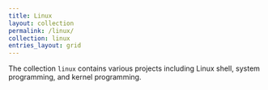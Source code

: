 ```yaml
---
title: Linux
layout: collection
permalink: /linux/
collection: linux
entries_layout: grid
---
```


The collection `linux` contains various projects including Linux shell, system programming, and kernel programming.